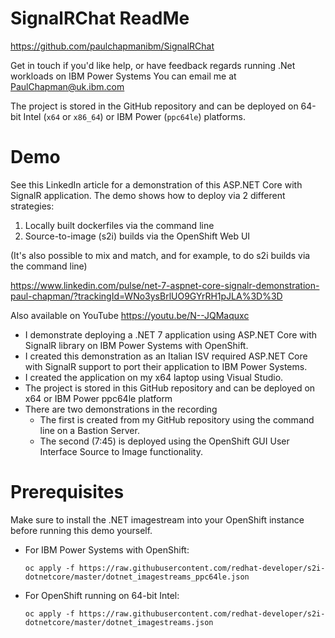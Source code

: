 # SignalRChat ReadMe

https://github.com/paulchapmanibm/SignalRChat

Get in touch if you'd like help, or have feedback regards running .Net workloads on IBM Power Systems
You can email me at PaulChapman@uk.ibm.com

The project is stored in the GitHub repository and can be deployed on 64-bit
Intel (`x64` or `x86_64`) or IBM Power (`ppc64le`) platforms.

# Demo

See this LinkedIn article for a demonstration of this ASP.NET Core with SignalR
application. The demo shows how to deploy via 2 different strategies:

1. Locally built dockerfiles via the command line
2. Source-to-image (s2i) builds via the OpenShift Web UI

(It's also possible to mix and match, and for example, to do s2i builds via the
command line)

https://www.linkedin.com/pulse/net-7-aspnet-core-signalr-demonstration-paul-chapman/?trackingId=WNo3ysBrlUO9GYrRH1pJLA%3D%3D

Also available on YouTube https://youtu.be/N--JQMaquxc

- I demonstrate deploying a .NET 7 application using ASP.NET Core with SignalR library on IBM Power Systems with OpenShift.
- I created this demonstration as an Italian ISV required ASP.NET Core with SignalR support to port their application to IBM Power Systems.
- I created the application on my x64 laptop using Visual Studio.
- The project is stored in this GitHub repository and can be deployed on x64 or IBM Power ppc64le platform
- There are two demonstrations in the recording
  - The first is created from my GitHub repository using the command line on a Bastion Server.
  - The second (7:45) is deployed using the OpenShift GUI User Interface Source to Image functionality.

# Prerequisites

Make sure to install the .NET imagestream into your OpenShift instance before
running this demo yourself.

- For IBM Power Systems with OpenShift:

      oc apply -f https://raw.githubusercontent.com/redhat-developer/s2i-dotnetcore/master/dotnet_imagestreams_ppc64le.json

- For OpenShift running on 64-bit Intel:

      oc apply -f https://raw.githubusercontent.com/redhat-developer/s2i-dotnetcore/master/dotnet_imagestreams.json
